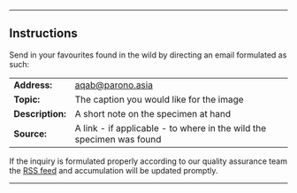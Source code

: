 
---
## Instructions
Send in your favourites found in the wild by directing an email formulated as such:

|                  |                                                                      |
|------------------|----------------------------------------------------------------------|
| **Address:**     | [aqab@parono.asia](mailto:aqab@parono.asia)                          |
| **Topic:**       | The caption you would like for the image                             |
| **Description:** | A short note on the specimen at hand                                 |
| **Source:**      | A link - if applicable - to where in the wild the specimen was found |

If the inquiry is formulated properly according to our quality assurance team
the [RSS feed](/AQAB/rss.xml) and accumulation will be updated promptly.

---